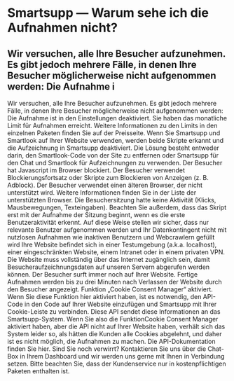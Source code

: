 # Smartsupp — Warum sehe ich die Aufnahmen nicht?
## Wir versuchen, alle Ihre Besucher aufzunehmen. Es gibt jedoch mehrere Fälle, in denen Ihre Besucher möglicherweise nicht aufgenommen werden: Die Aufnahme i
Wir versuchen, alle Ihre Besucher aufzunehmen. Es gibt jedoch mehrere Fälle, in denen Ihre Besucher möglicherweise nicht aufgenommen werden:
Die Aufnahme ist in den Einstellungen deaktiviert. 
Sie haben das monatliche Limit für Aufnahmen erreicht. Weitere Informationen zu den Limits in den einzelnen Paketen finden Sie auf der Preisseite. 
Wenn Sie Smartsupp und Smartlook auf Ihrer Website verwenden, werden beide Skripte erkannt und die Aufzeichnung in Smartsupp deaktiviert. Die Lösung besteht entweder darin, den Smartlook-Code von der Site zu entfernen oder Smartsupp für den Chat und Smartlook für Aufzeichnungen zu verwenden.
Der Besucher hat Javascript im Browser blockiert.
Der Besucher verwendet Blockierungsfortsatz oder Skripte zum Blockieren von Anzeigen (z. B. Adblock).
Der Besucher verwendet einen älteren Browser, der nicht unterstützt wird. Weitere Informationen finden Sie in der Liste der unterstützten Browser.
Die Besuchersitzung hatte keine Aktivität (Klicks, Mausbewegungen, Texteingaben). Beachten Sie außerdem, dass das Skript erst mit der Aufnahme der Sitzung beginnt, wenn es die erste Benutzeraktivität erkennt. Auf diese Weise stellen wir sicher, dass nur relevante Benutzer aufgenommen werden und Ihr Datenkontingent nicht mit nutzlosen Aufnahmen wie inaktiven Benutzern und Webcrawlern gefüllt wird
Ihre Website befindet sich in einer Testumgebung (a.k.a. localhost), einer eingeschränkten Website, einem Intranet oder in einem privaten VPN. Die Website muss vollständig über das Internet zugänglich sein, damit Besucheraufzeichnungsdaten auf unseren Servern abgerufen werden können.
Der Besucher surft immer noch auf Ihrer Website. Fertige Aufnahmen werden bis zu drei Minuten nach Verlassen der Website durch den Besucher angezeigt.
Funktion „Cookie Consent Manager“ aktiviert. Wenn Sie diese Funktion hier aktiviert haben, ist es notwendig, den API-Code in den Code auf Ihrer Website einzufügen und Smartsupp mit Ihrer Cookie-Leiste zu verbinden. Diese API sendet diese Informationen an das Smartsupp-System. Wenn Sie also die FunktionCookie Consent Manager aktiviert haben, aber die API nicht auf Ihrer Website haben, verhält sich das System leider so, als hätten die Kunden alle Cookies abgelehnt, und daher ist es nicht möglich, die Aufnahmen zu machen. Die API-Dokumentation finden Sie hier.
Sind Sie noch verwirrt? Kontaktieren Sie uns über die Chat-Box in Ihrem Dashboard und wir werden uns gerne mit Ihnen in Verbindung setzen. Bitte beachten Sie, dass der Kundenservice nur in kostenpflichtigen Paketen enthalten ist.

